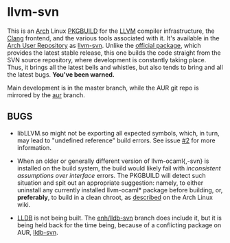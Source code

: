 # llvm-svn

This is an [Arch](https://www.archlinux.org/) Linux [PKGBUILD](https://wiki.archlinux.org/index.php/Makepkg) for the [LLVM](http://llvm.org/) compiler infrastructure, the [Clang](http://clang.llvm.org/) frontend, and the various tools associated with it. It's available in the [Arch User Repository](https://wiki.archlinux.org/index.php/Arch_User_Repository) as [llvm-svn](https://aur.archlinux.org/pkgbase/llvm-svn/). Unlike the [official package](https://www.archlinux.org/packages/?sort=&repo=Extra&q=llvm-libs&maintainer=&flagged=), which provides the latest stable release, this one builds the code straight from the SVN source repository, where development is constantly taking place. Thus, it brings all the latest bells and whistles, but also tends to bring and all the latest bugs. __You've been warned.__

Main development is in the master branch, while the AUR git repo is mirrored by the [aur](https://github.com/kerberizer/llvm-svn/tree/aur) branch.

## BUGS

* libLLVM.so might not be exporting all expected symbols, which, in turn, may lead to "undefined reference" build errors. See issue [#2](https://github.com/kerberizer/llvm-svn/issues/2) for more information.

* When an older or generally different version of llvm-ocaml{,-svn} is installed on the build system, the build would likely fail with _inconsistent assumptions over interface_ errors. The PKGBUILD will detect such situation and spit out an appropriate suggestion: namely, to either uninstall any currently installed llvm-ocaml* package before building, or, __preferably__, to build in a clean chroot, as [described](https://wiki.archlinux.org/index.php/DeveloperWiki:Building_in_a_Clean_Chroot) on the Arch Linux wiki.

* [LLDB](http://lldb.llvm.org/) is not being built. The  [enh/lldb-svn](https://github.com/kerberizer/llvm-svn/tree/lldb-svn) branch does include it, but it is being held back for the time being, because of a conflicting package on AUR, [lldb-svn](https://aur.archlinux.org/packages/lldb-svn/).
